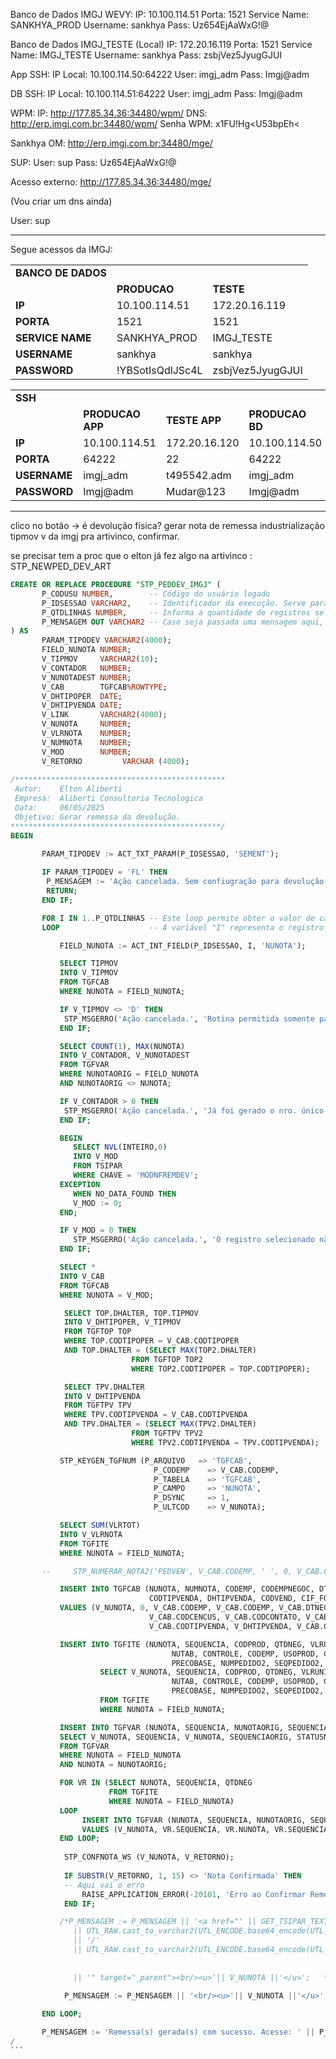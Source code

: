 Banco de Dados IMGJ WEVY:
IP: 10.100.114.51
Porta: 1521
Service Name: SANKHYA_PROD
Username: sankhya
Pass:  Uz654EjAaWxG!@

Banco de Dados IMGJ_TESTE (Local)
IP: 172.20.16.119
Porta: 1521
Service Name: IMGJ_TESTE
Username: sankhya
Pass: zsbjVez5JyugGJUI

App SSH:
IP Local: 10.100.114.50:64222
User: imgj_adm
Pass: Imgj@adm

DB SSH:
IP Local: 10.100.114.51:64222
User: imgj_adm
Pass: Imgj@adm

WPM:
IP: http://177.85.34.36:34480/wpm/
DNS: http://erp.imgj.com.br:34480/wpm/
Senha WPM: x1FU!Hg<U53bpEh<

Sankhya OM:
http://erp.imgj.com.br:34480/mge/

SUP:
User: sup
Pass: Uz654EjAaWxG!@

Acesso externo: http://177.85.34.36:34480/mge/

(Vou criar um dns ainda)

User: sup



---

Segue acessos da IMGJ:

|                    |                  |                  |
| ------------------ | ---------------- | ---------------- |
| **BANCO DE DADOS** |                  |                  |
|                    | **PRODUCAO**     | **TESTE**        |
| **IP**             | 10.100.114.51    | 172.20.16.119    |
| **PORTA**          | 1521             | 1521             |
| **SERVICE NAME**   | SANKHYA_PROD     | IMGJ_TESTE       |
| **USERNAME**       | sankhya          | sankhya          |
| **PASSWORD**       | !YBSotIsQdlJSc4L | zsbjVez5JyugGJUI |

|              |                  |               |                 |               |
| ------------ | ---------------- | ------------- | --------------- | ------------- |
| **SSH**      |                  |               |                 |               |
|              | **PRODUCAO APP** | **TESTE APP** | **PRODUCAO BD** | **TESTE BD**  |
| **IP**       | 10.100.114.51    | 172.20.16.120 | 10.100.114.50   | 172.20.16.119 |
| **PORTA**    | 64222            | 22            | 64222           | 22            |
| **USERNAME** | imgj_adm         | t495542.adm   | imgj_adm        | t495542.adm   |
| **PASSWORD** | Imgj@adm         | Mudar@123     | Imgj@adm        | Mudar@123     |

---

clico no botão -> é devolução física? gerar nota de remessa industrialização tipmov v da imgj pra artivinco, confirmar.

se precisar tem a proc que o elton já fez algo na artivinco : STP_NEWPED_DEV_ART


````SQL
CREATE OR REPLACE PROCEDURE "STP_PEDDEV_IMGJ" (
       P_CODUSU NUMBER,        -- Código do usuário logado
       P_IDSESSAO VARCHAR2,    -- Identificador da execução. Serve para buscar informações dos parâmetros/campos da execução.
       P_QTDLINHAS NUMBER,     -- Informa a quantidade de registros selecionados no momento da execução.
       P_MENSAGEM OUT VARCHAR2 -- Caso seja passada uma mensagem aqui, ela será exibida como uma informação ao usuário.
) AS
       PARAM_TIPODEV VARCHAR2(4000);
       FIELD_NUNOTA NUMBER;
       V_TIPMOV     VARCHAR2(10);
       V_CONTADOR   NUMBER;
       V_NUNOTADEST NUMBER;
       V_CAB        TGFCAB%ROWTYPE;
       V_DHTIPOPER  DATE;
       V_DHTIPVENDA DATE;
       V_LINK       VARCHAR2(4000);
       V_NUNOTA     NUMBER;
       V_VLRNOTA    NUMBER;
       V_NUMNOTA    NUMBER;
       V_MOD        NUMBER;
       V_RETORNO         VARCHAR (4000);
       
/***********************************************
 Autor:    Elton Aliberti
 Empresa:  Aliberti Consultoria Tecnologica
 Data:     06/05/2025
 Objetivo: Gerar remessa da devolução.
***********************************************/
BEGIN

       PARAM_TIPODEV := ACT_TXT_PARAM(P_IDSESSAO, 'SEMENT');
       
       IF PARAM_TIPODEV = 'FL' THEN
        P_MENSAGEM := 'Ação cancelada. Sem confiugração para devolução fiscal.';
        RETURN;
       END IF;

       FOR I IN 1..P_QTDLINHAS -- Este loop permite obter o valor de campos dos registros envolvidos na execução.
       LOOP                    -- A variável "I" representa o registro corrente.

           FIELD_NUNOTA := ACT_INT_FIELD(P_IDSESSAO, I, 'NUNOTA');

           SELECT TIPMOV
           INTO V_TIPMOV
           FROM TGFCAB
           WHERE NUNOTA = FIELD_NUNOTA;

           IF V_TIPMOV <> 'D' THEN
            STP_MSGERRO('Ação cancelada.', 'Rotina permitida somente para notas de devolução de venda');
           END IF;

           SELECT COUNT(1), MAX(NUNOTA)
           INTO V_CONTADOR, V_NUNOTADEST
           FROM TGFVAR
           WHERE NUNOTAORIG = FIELD_NUNOTA
           AND NUNOTAORIG <> NUNOTA;

           IF V_CONTADOR > 0 THEN
            STP_MSGERRO('Ação cancelada.', 'Já foi gerado o nro. único: '|| V_NUNOTADEST ||' de destino para essa nota de devolução');
           END IF;

           BEGIN
              SELECT NVL(INTEIRO,0)
              INTO V_MOD
              FROM TSIPAR
              WHERE CHAVE = 'MODNFREMDEV';
           EXCEPTION
              WHEN NO_DATA_FOUND THEN
              V_MOD := 0;
           END;

           IF V_MOD = 0 THEN
              STP_MSGERRO('Ação cancelada.', 'O registro selecionado não é um pedido de venda');
           END IF;

           SELECT *
           INTO V_CAB
           FROM TGFCAB
           WHERE NUNOTA = V_MOD;

            SELECT TOP.DHALTER, TOP.TIPMOV
            INTO V_DHTIPOPER, V_TIPMOV
            FROM TGFTOP TOP
            WHERE TOP.CODTIPOPER = V_CAB.CODTIPOPER
            AND TOP.DHALTER = (SELECT MAX(TOP2.DHALTER)
                           FROM TGFTOP TOP2
                           WHERE TOP2.CODTIPOPER = TOP.CODTIPOPER);

            SELECT TPV.DHALTER
            INTO V_DHTIPVENDA
            FROM TGFTPV TPV
            WHERE TPV.CODTIPVENDA = V_CAB.CODTIPVENDA
            AND TPV.DHALTER = (SELECT MAX(TPV2.DHALTER)
                           FROM TGFTPV TPV2
                           WHERE TPV2.CODTIPVENDA = TPV.CODTIPVENDA);

           STP_KEYGEN_TGFNUM (P_ARQUIVO   => 'TGFCAB',
                                P_CODEMP    => V_CAB.CODEMP,
                                P_TABELA    => 'TGFCAB',
                                P_CAMPO     => 'NUNOTA',
                                P_DSYNC     => 1,
                                P_ULTCOD    => V_NUNOTA);

           SELECT SUM(VLRTOT)
           INTO V_VLRNOTA
           FROM TGFITE
           WHERE NUNOTA = FIELD_NUNOTA;

       --     STP_NUMERAR_NOTA2('PEDVEN', V_CAB.CODEMP, ' ', 0, V_CAB.CODTIPOPER, 'P', 'F', V_CAB.CODPARC,' ', V_NUMNOTA);

           INSERT INTO TGFCAB (NUNOTA, NUMNOTA, CODEMP, CODEMPNEGOC, DTNEG, CODUSU, CODUSUINC, DTENTSAI, DTMOV, DTALTER, CODTIPOPER, TIPMOV, DHTIPOPER, CODPARC, CODNAT, CODCENCUS, CODCONTATO, CODCONTATOENTREGA,
                               CODTIPVENDA, DHTIPVENDA, CODVEND, CIF_FOB, CODPARCDEST, VLRNOTA, PESOLIQUIMANUAL, PESOBRUTOMANUAL, PESO, PESOBRUTO)
           VALUES (V_NUNOTA, 0, V_CAB.CODEMP, V_CAB.CODEMP, V_CAB.DTNEG, STP_GET_CODUSULOGADO, STP_GET_CODUSULOGADO, TRUNC(SYSDATE), TRUNC(SYSDATE), SYSDATE, V_CAB.CODTIPOPER, V_TIPMOV, V_DHTIPOPER, V_CAB.CODPARC, V_CAB.CODNAT, 
                               V_CAB.CODCENCUS, V_CAB.CODCONTATO, V_CAB.CODCONTATOENTREGA,
                               V_CAB.CODTIPVENDA, V_DHTIPVENDA, V_CAB.CODVEND, V_CAB.CIF_FOB, V_CAB.CODPARCDEST, V_VLRNOTA, 'S', 'S', V_CAB.PESO, V_CAB.PESOBRUTO);

           INSERT INTO TGFITE (NUNOTA, SEQUENCIA, CODPROD, QTDNEG, VLRUNIT, VLRTOT, CODLOCALORIG, CODVOL, 
                                    NUTAB, CONTROLE, CODEMP, USOPROD, CODCFO, VLRCUS, BASEICMS, VLRICMS, PENDENTE, CODVEND, CODUSU, DTALTER, 
                                    PRECOBASE, NUMPEDIDO2, SEQPEDIDO2, QTDVOL, DTINICIO, ATUALESTOQUE)
                    SELECT V_NUNOTA, SEQUENCIA, CODPROD, QTDNEG, VLRUNIT, VLRTOT, CODLOCALORIG, CODVOL, 
                                    NUTAB, CONTROLE, CODEMP, USOPROD, CODCFO, VLRCUS, BASEICMS, VLRICMS, 'S', CODVEND, STP_GET_CODUSULOGADO, SYSDATE, 
                                    PRECOBASE, NUMPEDIDO2, SEQPEDIDO2, QTDVOL, TRUNC(SYSDATE)+2, 0
                    FROM TGFITE
                    WHERE NUNOTA = FIELD_NUNOTA;

           INSERT INTO TGFVAR (NUNOTA, SEQUENCIA, NUNOTAORIG, SEQUENCIAORIG, STATUSNOTA )
           SELECT V_NUNOTA, SEQUENCIA, V_NUNOTA, SEQUENCIAORIG, STATUSNOTA 
           FROM TGFVAR 
           WHERE NUNOTA = FIELD_NUNOTA
           AND NUNOTA = NUNOTAORIG;

           FOR VR IN (SELECT NUNOTA, SEQUENCIA, QTDNEG
                      FROM TGFITE
                      WHERE NUNOTA = FIELD_NUNOTA)
           LOOP
                INSERT INTO TGFVAR (NUNOTA, SEQUENCIA, NUNOTAORIG, SEQUENCIAORIG, STATUSNOTA, QTDATENDIDA)
                VALUES (V_NUNOTA, VR.SEQUENCIA, VR.NUNOTA, VR.SEQUENCIA, 'L', VR.QTDNEG);
           END LOOP;
           
            STP_CONFNOTA_WS (V_NUNOTA, V_RETORNO);
         
            IF SUBSTR(V_RETORNO, 1, 15) <> 'Nota Confirmada' THEN
            -- Aqui vai o erro
                RAISE_APPLICATION_ERROR(-20101, 'Erro ao Confirmar Remessa - ' || V_RETORNO);
            END IF;

           /*P_MENSAGEM := P_MENSAGEM || '<a href="' || GET_TSIPAR_TEXTO('ENDACESSEXTWGE') || '/system.jsp#app/'
              || UTL_RAW.cast_to_varchar2(UTL_ENCODE.base64_encode(UTL_RAW.cast_to_raw('br.com.sankhya.com.mov.CentralNotas')))
              || '/'
              || UTL_RAW.cast_to_varchar2(UTL_ENCODE.base64_encode(UTL_RAW.cast_to_raw('{"NUNOTA":'
                                                                                       || TO_CHAR(V_NUNOTA)
                                                                                       || '}')))
              || '" target="_parent"><br/><u>'|| V_NUNOTA ||'</u>';   */
              
            P_MENSAGEM := P_MENSAGEM || '<br/><u>'|| V_NUNOTA ||'</u>';

       END LOOP;

       P_MENSAGEM := 'Remessa(s) gerada(s) com sucesso. Acesse: ' || P_MENSAGEM;END;
/
```

